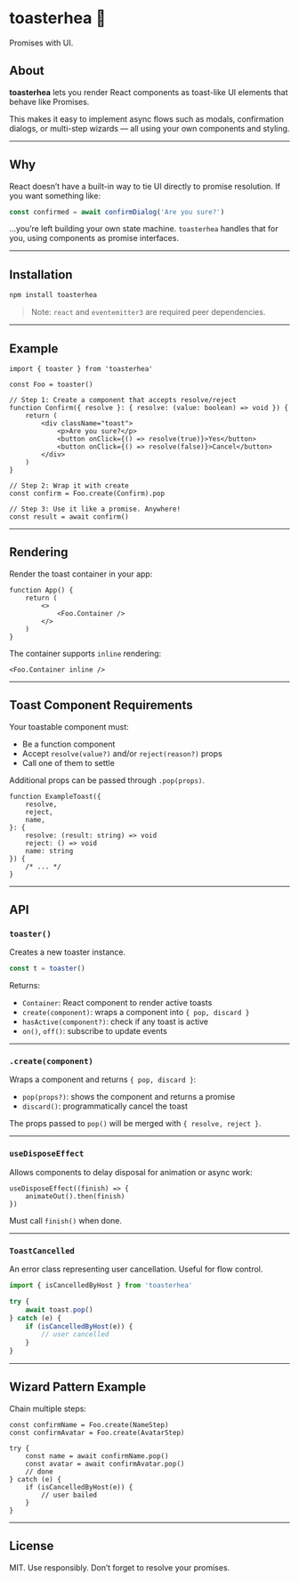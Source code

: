 # toasterhea 🍞

Promises with UI.

## About

**toasterhea** lets you render React components as toast-like UI elements that behave like Promises.

This makes it easy to implement async flows such as modals, confirmation dialogs, or multi-step wizards — all using your own components and styling.

---

## Why

React doesn’t have a built-in way to tie UI directly to promise resolution. If you want something like:

```ts
const confirmed = await confirmDialog('Are you sure?')
```

...you’re left building your own state machine. `toasterhea` handles that for you, using components as promise interfaces.

---

## Installation

```bash
npm install toasterhea
```

> Note: `react` and `eventemitter3` are required peer dependencies.

---

## Example

```tsx
import { toaster } from 'toasterhea'

const Foo = toaster()

// Step 1: Create a component that accepts resolve/reject
function Confirm({ resolve }: { resolve: (value: boolean) => void }) {
    return (
        <div className="toast">
            <p>Are you sure?</p>
            <button onClick={() => resolve(true)}>Yes</button>
            <button onClick={() => resolve(false)}>Cancel</button>
        </div>
    )
}

// Step 2: Wrap it with create
const confirm = Foo.create(Confirm).pop

// Step 3: Use it like a promise. Anywhere!
const result = await confirm()
```

---

## Rendering

Render the toast container in your app:

```tsx
function App() {
    return (
        <>
            <Foo.Container />
        </>
    )
}
```

The container supports `inline` rendering:

```tsx
<Foo.Container inline />
```

---

## Toast Component Requirements

Your toastable component must:

-   Be a function component
-   Accept `resolve(value?)` and/or `reject(reason?)` props
-   Call one of them to settle

Additional props can be passed through `.pop(props)`.

```tsx
function ExampleToast({
    resolve,
    reject,
    name,
}: {
    resolve: (result: string) => void
    reject: () => void
    name: string
}) {
    /* ... */
}
```

---

## API

### `toaster()`

Creates a new toaster instance.

```ts
const t = toaster()
```

Returns:

-   `Container`: React component to render active toasts
-   `create(component)`: wraps a component into `{ pop, discard }`
-   `hasActive(component?)`: check if any toast is active
-   `on()`, `off()`: subscribe to update events

---

### `.create(component)`

Wraps a component and returns `{ pop, discard }`:

-   `pop(props?)`: shows the component and returns a promise
-   `discard()`: programmatically cancel the toast

The props passed to `pop()` will be merged with `{ resolve, reject }`.

---

### `useDisposeEffect`

Allows components to delay disposal for animation or async work:

```tsx
useDisposeEffect((finish) => {
    animateOut().then(finish)
})
```

Must call `finish()` when done.

---

### `ToastCancelled`

An error class representing user cancellation. Useful for flow control.

```ts
import { isCancelledByHost } from 'toasterhea'

try {
    await toast.pop()
} catch (e) {
    if (isCancelledByHost(e)) {
        // user cancelled
    }
}
```

---

## Wizard Pattern Example

Chain multiple steps:

```tsx
const confirmName = Foo.create(NameStep)
const confirmAvatar = Foo.create(AvatarStep)

try {
    const name = await confirmName.pop()
    const avatar = await confirmAvatar.pop()
    // done
} catch (e) {
    if (isCancelledByHost(e)) {
        // user bailed
    }
}
```

---

## License

MIT. Use responsibly. Don’t forget to resolve your promises.

